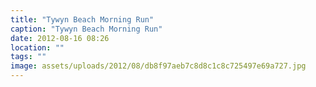 ```yaml
---
title: "Tywyn Beach Morning Run"
caption: "Tywyn Beach Morning Run"
date: 2012-08-16 08:26
location: ""
tags: ""
image: assets/uploads/2012/08/db8f97aeb7c8d8c1c8c725497e69a727.jpg
---
```

